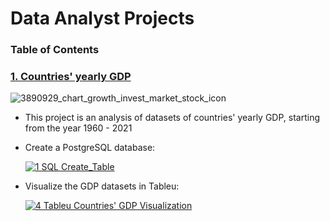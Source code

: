 # Data Analyst Projects
### Table of Contents

### [1. Countries' yearly GDP](https://github.com/John-Rivero/Data-Analyst-Portfolio/tree/main/Coutries'%20Yearly%20GDP)
![3890929_chart_growth_invest_market_stock_icon](https://user-images.githubusercontent.com/81208412/215166455-345259af-2eb7-4eb7-9f34-ff630497fef8.png)
- This project is an analysis of datasets of countries' yearly GDP, starting from the year 1960 - 2021

- Create a PostgreSQL database:


  [![1 SQL Create_Table](https://user-images.githubusercontent.com/81208412/215169768-bbb21b01-a507-4dbc-97b2-af087b54fa33.jpg)](https://github.com/John-Rivero/Data-Analyst-Portfolio/blob/main/Coutries'%20Yearly%20GDP%201960-2021/1.SQL%20Create_Table.jpg)


- Visualize the GDP datasets in Tableu:


  [![4  Tableu Countries' GDP Visualization](https://user-images.githubusercontent.com/81208412/215183711-3d7d64db-fa96-45fb-ae35-00b8b3c8e029.jpg)](https://public.tableau.com/app/profile/john.r6470/viz/CountriesYearlyGDP1960-2021/Dashboard1)
